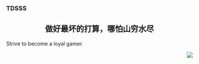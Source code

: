 ### TDSSS

<h2 align="center">做好最坏的打算，哪怕山穷水尽</h2>

<p align="left">Strive to become a loyal gamer.</p>
<a href="https://github.com/TDSSSzero">
<image align="right" src="https://github-readme-stats.vercel.app/api?username=TDSSSzero&theme=dracula"/>
</a>


<!--
[![Anurag's GitHub stats](https://github-readme-stats.vercel.app/api?username=TDSSSzero&theme=dracula)](https://github.com/anuraghazra/github-readme-stats)

[![Top Langs](https://github-readme-stats.vercel.app/api/top-langs/?username=TDSSSzero)](https://github.com/anuraghazra/github-readme-stats)
-->

<!--
**TDSSSzero/TDSSSzero** is a ✨ _special_ ✨ repository because its `README.md` (this file) appears on your GitHub profile.

Here are some ideas to get you started:

- 🔭 I’m currently working on ...
- 🌱 I’m currently learning ...
- 👯 I’m looking to collaborate on ...
- 🤔 I’m looking for help with ...
- 💬 Ask me about ...
- 📫 How to reach me: ...
- 😄 Pronouns: ...
- ⚡ Fun fact: ...
-->
